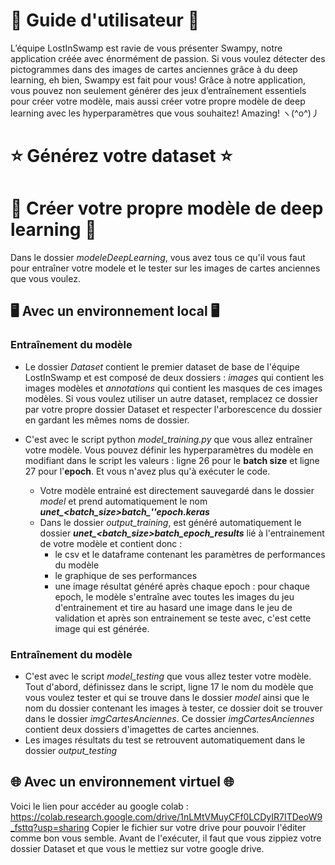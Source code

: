 # 🐣 Guide d'utilisateur 🐣 
L’équipe LostInSwamp est ravie de vous présenter Swampy, notre application créée avec énormément de passion.
Si vous voulez détecter des pictogrammes dans des images de cartes anciennes grâce à du deep learning, eh bien, Swampy est fait pour vous! Grâce à notre application, vous pouvez non seulement générer des jeux d’entraînement essentiels pour créer votre modèle, mais aussi créer votre propre modèle de deep learning avec les hyperparamètres que vous souhaitez! Amazing! ヽ(^o^)丿

# ⭐ Générez votre dataset ⭐

# 🌟 Créer votre propre modèle de deep learning 🌟

Dans le dossier *modeleDeepLearning*, vous avez tous ce qu'il vous faut pour entraîner votre modele et le tester sur les images de cartes anciennes que vous voulez. 

## 🖥️ Avec un environnement local 🖥️

### Entraînement du modèle

- Le dossier *Dataset* contient le premier dataset de base de l'équipe LostInSwamp et est composé de deux dossiers : *images* qui contient les images modèles et *annotations* qui contient les masques de ces images modèles. Si vous voulez utiliser un autre dataset, remplacez ce dossier par votre propre dossier Dataset et respecter l'arborescence du dossier en gardant les mêmes noms de dossier.

- C'est avec le script python *model_training.py* que vous allez entraîner votre modèle. Vous pouvez définir les hyperparamètres du modèle en modifiant dans le script les valeurs : ligne 26 pour le **batch size** et ligne 27 pour l'**epoch**. Et vous n'avez plus qu'à exécuter le code.
  - Votre modèle entrainé est directement sauvegardé dans le dossier *model* et prend automatiquement le nom ***unet_<batch_size>batch_'<epoch>'epoch.keras***
  - Dans le dossier *output_training*, est généré automatiquement le dossier ***unet_<batch_size>batch_<epoch>epoch_results*** lié à l'entrainement de votre modèle et contient donc :
      - le csv et le dataframe contenant les paramètres de performances du modèle
      - le graphique de ses performances
      - une image résultat généré après chaque epoch : pour chaque epoch, le modèle s'entraîne avec toutes les images du jeu d'entrainement et tire au hasard une image dans le jeu de validation et après son entrainement se teste avec, c'est cette image qui est générée.

### Entraînement du modèle

- C'est avec le script *model_testing* que vous allez tester votre modèle. Tout d'abord, définissez dans le script, ligne 17 le nom du modèle que vous voulez tester et qui se trouve dans le dossier *model* ainsi que le nom du dossier contenant les images à tester, ce dossier doit se trouver dans le dossier *imgCartesAnciennes*. Ce dossier *imgCartesAnciennes* contient deux dossiers d'imagettes de cartes anciennes.
- Les images résultats du test se retrouvent automatiquement dans le dossier *output_testing*

## 🌐 Avec un environnement virtuel 🌐
Voici le lien pour accéder au google colab : https://colab.research.google.com/drive/1nLMtVMuyCFf0LCDyIR7ITDeoW9_fsttq?usp=sharing
Copier le fichier sur votre drive pour pouvoir l'éditer comme bon vous semble. Avant de l'exécuter, il faut que vous zippiez votre dossier Dataset et que vous le mettiez sur votre google drive.
